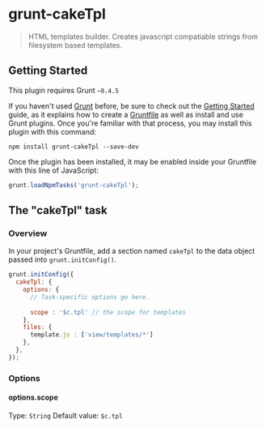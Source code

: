 # grunt-cakeTpl

> HTML templates builder. Creates javascript compatiable strings from filesystem based templates.

## Getting Started
This plugin requires Grunt `~0.4.5`

If you haven't used [Grunt](http://gruntjs.com/) before, be sure to check out the [Getting Started](http://gruntjs.com/getting-started) guide, as it explains how to create a [Gruntfile](http://gruntjs.com/sample-gruntfile) as well as install and use Grunt plugins. Once you're familiar with that process, you may install this plugin with this command:

```shell
npm install grunt-cakeTpl --save-dev
```

Once the plugin has been installed, it may be enabled inside your Gruntfile with this line of JavaScript:

```js
grunt.loadNpmTasks('grunt-cakeTpl');
```

## The "cakeTpl" task

### Overview
In your project's Gruntfile, add a section named `cakeTpl` to the data object passed into `grunt.initConfig()`.

```js
grunt.initConfig({
  cakeTpl: {
    options: {
      // Task-specific options go here.
      
      scope : '$c.tpl' // the scope for templates
    },
    files: {
      template.js : ['view/templates/*']
    },
  },
});
```

### Options

#### options.scope
Type: `String`
Default value: `$c.tpl`

